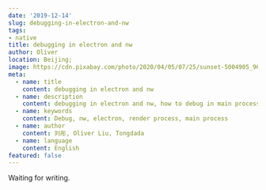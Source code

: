 ```yaml
---
date: '2019-12-14'
slug: debugging-in-electron-and-nw
tags:
- native
title: debugging in electron and nw
author: Oliver
location: Beijing;
image: https://cdn.pixabay.com/photo/2020/04/05/07/25/sunset-5004905_960_720.jpg
meta:
  - name: title
    content: debugging in electron and nw
  - name: description
    content: debugging in electron and nw, how to debug in main process of electron and nw?
  - name: keywords
    content: Debug, nw, electron, render process, main process
  - name: author
    content: 刘彤, Oliver Liu, Tongdada
  - name: language
    content: English
featured: false
---
```


Waiting for writing.
